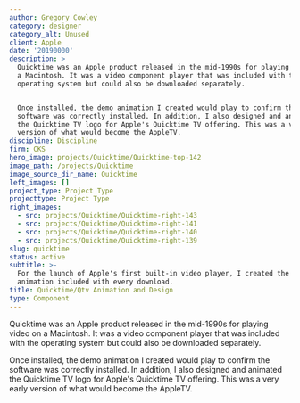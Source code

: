 ```yaml
---
author: Gregory Cowley
category: designer
category_alt: Unused
client: Apple
date: '20190000'
description: >
  Quicktime was an Apple product released in the mid-1990s for playing video on
  a Macintosh. It was a video component player that was included with the
  operating system but could also be downloaded separately.


  Once installed, the demo animation I created would play to confirm the
  software was correctly installed. In addition, I also designed and animated
  the Quicktime TV logo for Apple's Quicktime TV offering. This was a very early
  version of what would become the AppleTV.
discipline: Discipline
firm: CKS
hero_image: projects/Quicktime/Quicktime-top-142
image_path: /projects/Quicktime
image_source_dir_name: Quicktime
left_images: []
project_type: Project Type
projecttype: Project Type
right_images:
  - src: projects/Quicktime/Quicktime-right-143
  - src: projects/Quicktime/Quicktime-right-141
  - src: projects/Quicktime/Quicktime-right-140
  - src: projects/Quicktime/Quicktime-right-139
slug: quicktime
status: active
subtitle: >-
  For the launch of Apple's first built-in video player, I created the test
  animation included with every download.
title: Quicktime/Qtv Animation and Design
type: Component
---
```

Quicktime was an Apple product released in the mid-1990s for playing video on a Macintosh. It was a video component player that was included with the operating system but could also be downloaded separately.

Once installed, the demo animation I created would play to confirm the software was correctly installed. In addition, I also designed and animated the Quicktime TV logo for Apple's Quicktime TV offering. This was a very early version of what would become the AppleTV.
